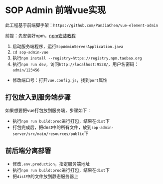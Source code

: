 # SOP Admin 前端vue实现

此工程基于前端脚手架：`https://github.com/PanJiaChen/vue-element-admin`

  前提：先安装好npm，[npm安装教程](https://blog.csdn.net/zhangwenwu2/article/details/52778521)

1. 启动服务端程序，运行`SopAdminServerApplication.java`
2. `cd sop-admin-vue`
3. 执行`npm install --registry=https://registry.npm.taobao.org`
4. 执行`npm run dev`，访问`http://localhost:9528/`，用户名密码：`admin/123456`


- 修改端口号：打开`vue.config.js`，找到`port`属性

## 打包放入到服务端步骤

如果想要把vue打包放到服务端，步骤如下：

- 执行`npm run build:prod`进行打包，结果在`dist`下
- 打包完成后，把dest中的所有文件，放到`sop-admin-server/src/main/resources/public`下

## 前后端分离部署

- 修改`.env.production`，指定服务端地址
- 执行`npm run build:prod`进行打包，结果在`dist`下
- 把`dist`中的文件放到静态服务器上